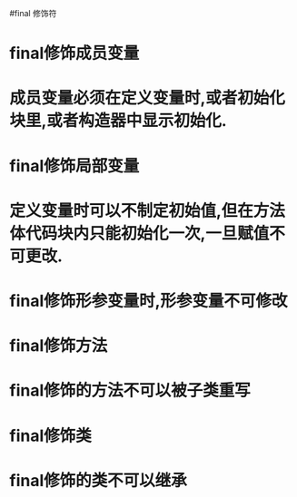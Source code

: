 #final 修饰符
#  final修饰成员变量
#    成员变量必须在定义变量时,或者初始化块里,或者构造器中显示初始化.
#  final修饰局部变量
#    定义变量时可以不制定初始值,但在方法体代码块内只能初始化一次,一旦赋值不可更改.
#    final修饰形参变量时,形参变量不可修改
#  final修饰方法
#    final修饰的方法不可以被子类重写
#  final修饰类
#    final修饰的类不可以继承
